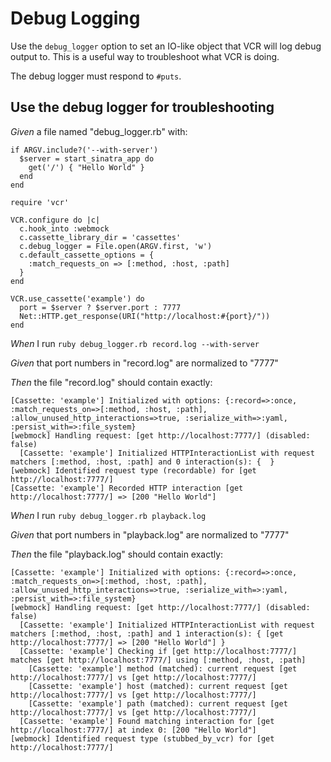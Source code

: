 # Debug Logging

Use the `debug_logger` option to set an IO-like object that VCR will log
  debug output to. This is a useful way to troubleshoot what VCR is doing.

  The debug logger must respond to `#puts`.

## Use the debug logger for troubleshooting

_Given_ a file named "debug_logger.rb" with:

```
if ARGV.include?('--with-server')
  $server = start_sinatra_app do
    get('/') { "Hello World" }
  end
end

require 'vcr'

VCR.configure do |c|
  c.hook_into :webmock
  c.cassette_library_dir = 'cassettes'
  c.debug_logger = File.open(ARGV.first, 'w')
  c.default_cassette_options = {
    :match_requests_on => [:method, :host, :path]
  }
end

VCR.use_cassette('example') do
  port = $server ? $server.port : 7777
  Net::HTTP.get_response(URI("http://localhost:#{port}/"))
end
```

_When_ I run `ruby debug_logger.rb record.log --with-server`

_Given_ that port numbers in "record.log" are normalized to "7777"

_Then_ the file "record.log" should contain exactly:

```
[Cassette: 'example'] Initialized with options: {:record=>:once, :match_requests_on=>[:method, :host, :path], :allow_unused_http_interactions=>true, :serialize_with=>:yaml, :persist_with=>:file_system}
[webmock] Handling request: [get http://localhost:7777/] (disabled: false)
  [Cassette: 'example'] Initialized HTTPInteractionList with request matchers [:method, :host, :path] and 0 interaction(s): {  }
[webmock] Identified request type (recordable) for [get http://localhost:7777/]
[Cassette: 'example'] Recorded HTTP interaction [get http://localhost:7777/] => [200 "Hello World"]

```

_When_ I run `ruby debug_logger.rb playback.log`

_Given_ that port numbers in "playback.log" are normalized to "7777"

_Then_ the file "playback.log" should contain exactly:

```
[Cassette: 'example'] Initialized with options: {:record=>:once, :match_requests_on=>[:method, :host, :path], :allow_unused_http_interactions=>true, :serialize_with=>:yaml, :persist_with=>:file_system}
[webmock] Handling request: [get http://localhost:7777/] (disabled: false)
  [Cassette: 'example'] Initialized HTTPInteractionList with request matchers [:method, :host, :path] and 1 interaction(s): { [get http://localhost:7777/] => [200 "Hello World"] }
  [Cassette: 'example'] Checking if [get http://localhost:7777/] matches [get http://localhost:7777/] using [:method, :host, :path]
    [Cassette: 'example'] method (matched): current request [get http://localhost:7777/] vs [get http://localhost:7777/]
    [Cassette: 'example'] host (matched): current request [get http://localhost:7777/] vs [get http://localhost:7777/]
    [Cassette: 'example'] path (matched): current request [get http://localhost:7777/] vs [get http://localhost:7777/]
  [Cassette: 'example'] Found matching interaction for [get http://localhost:7777/] at index 0: [200 "Hello World"]
[webmock] Identified request type (stubbed_by_vcr) for [get http://localhost:7777/]

```
